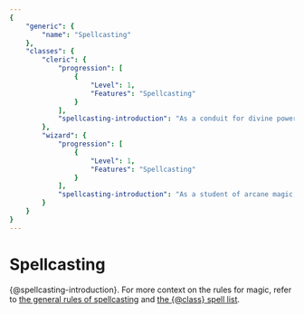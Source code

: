 ```yaml
---
{
	"generic": {
		"name": "Spellcasting"
	},
	"classes": {
		"cleric": {
			"progression": [
				{
					"Level": 1,
					"Features": "Spellcasting"
				}
			],
			"spellcasting-introduction": "As a conduit for divine power, you can cast spells"
		},
		"wizard": {
			"progression": [
				{
					"Level": 1,
					"Features": "Spellcasting"
				}
			],
			"spellcasting-introduction": "As a student of arcane magic, you have a spellbook containing the research that shows the first glimmerings of your true power"
		}
	}
}
---
```

# Spellcasting
{@spellcasting-introduction}.
For more context on the rules for magic, refer to [the general rules of spellcasting] and [the {@class} spell list].

[the {@class} spell list]: #
[the general rules of spellcasting]: #
